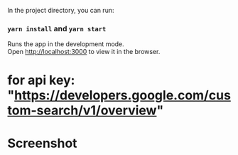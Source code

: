 In the project directory, you can run:

### `yarn install`  and  `yarn start`

Runs the app in the development mode.\
Open [http://localhost:3000](http://localhost:3000) to view it in the browser.

# for api key: "https://developers.google.com/custom-search/v1/overview"

<h1> Screenshot </h1>
